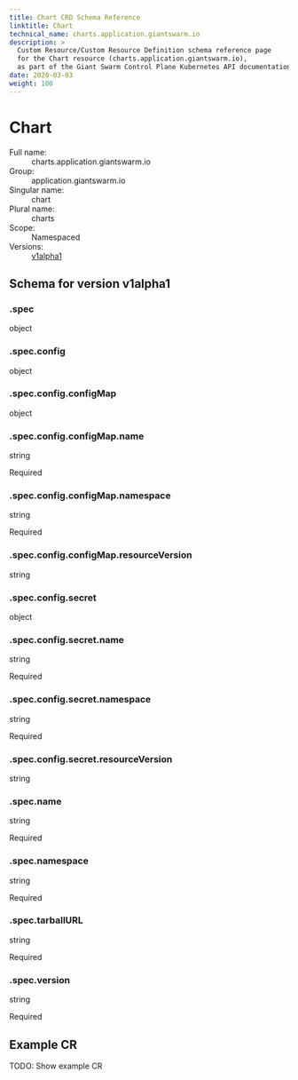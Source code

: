 ```yaml
---
title: Chart CRD Schema Reference
linktitle: Chart
technical_name: charts.application.giantswarm.io
description: >
  Custom Resource/Custom Resource Definition schema reference page
  for the Chart resource (charts.application.giantswarm.io),
  as part of the Giant Swarm Control Plane Kubernetes API documentation.
date: 2020-03-03
weight: 100
---
```


# Chart

<dl class="crd-meta">
<dt class="fullname">Full name:</dt>
<dd class="fullname">charts.application.giantswarm.io</dd>
<dt class="groupname">Group:</dt>
<dd class="groupname">application.giantswarm.io</dd>
<dt class="singularname">Singular name:</dt>
<dd class="singularname">chart</dd>
<dt class="pluralname">Plural name:</dt>
<dd class="pluralname">charts</dd>
<dt class="scope">Scope:</dt>
<dd class="scope">Namespaced</dd>
<dt class="versions">Versions:</dt>
<dd class="versions"><a class="version" href="#v1alpha1" title="Show schema for version v1alpha1">v1alpha1</a></dd>
</dl>



<div id="v1alpha1">
<h2>Schema for version v1alpha1</h2>


<div class="property depth-0" id=".spec">
<div class="property-header">
<h3 class="property-path">.spec</h3>
</div>
<div class="property-body">
<div class="property-meta">
<span class="property-type">object</span>


</div>

</div>
</div>

<div class="property depth-1" id=".spec.config">
<div class="property-header">
<h3 class="property-path">.spec.config</h3>
</div>
<div class="property-body">
<div class="property-meta">
<span class="property-type">object</span>


</div>

</div>
</div>

<div class="property depth-2" id=".spec.config.configMap">
<div class="property-header">
<h3 class="property-path">.spec.config.configMap</h3>
</div>
<div class="property-body">
<div class="property-meta">
<span class="property-type">object</span>


</div>

</div>
</div>

<div class="property depth-3" id=".spec.config.configMap.name">
<div class="property-header">
<h3 class="property-path">.spec.config.configMap.name</h3>
</div>
<div class="property-body">
<div class="property-meta">
<span class="property-type">string</span>

<span class="property-required">Required</span>

</div>

</div>
</div>

<div class="property depth-3" id=".spec.config.configMap.namespace">
<div class="property-header">
<h3 class="property-path">.spec.config.configMap.namespace</h3>
</div>
<div class="property-body">
<div class="property-meta">
<span class="property-type">string</span>

<span class="property-required">Required</span>

</div>

</div>
</div>

<div class="property depth-3" id=".spec.config.configMap.resourceVersion">
<div class="property-header">
<h3 class="property-path">.spec.config.configMap.resourceVersion</h3>
</div>
<div class="property-body">
<div class="property-meta">
<span class="property-type">string</span>


</div>

</div>
</div>

<div class="property depth-2" id=".spec.config.secret">
<div class="property-header">
<h3 class="property-path">.spec.config.secret</h3>
</div>
<div class="property-body">
<div class="property-meta">
<span class="property-type">object</span>


</div>

</div>
</div>

<div class="property depth-3" id=".spec.config.secret.name">
<div class="property-header">
<h3 class="property-path">.spec.config.secret.name</h3>
</div>
<div class="property-body">
<div class="property-meta">
<span class="property-type">string</span>

<span class="property-required">Required</span>

</div>

</div>
</div>

<div class="property depth-3" id=".spec.config.secret.namespace">
<div class="property-header">
<h3 class="property-path">.spec.config.secret.namespace</h3>
</div>
<div class="property-body">
<div class="property-meta">
<span class="property-type">string</span>

<span class="property-required">Required</span>

</div>

</div>
</div>

<div class="property depth-3" id=".spec.config.secret.resourceVersion">
<div class="property-header">
<h3 class="property-path">.spec.config.secret.resourceVersion</h3>
</div>
<div class="property-body">
<div class="property-meta">
<span class="property-type">string</span>


</div>

</div>
</div>

<div class="property depth-1" id=".spec.name">
<div class="property-header">
<h3 class="property-path">.spec.name</h3>
</div>
<div class="property-body">
<div class="property-meta">
<span class="property-type">string</span>

<span class="property-required">Required</span>

</div>

</div>
</div>

<div class="property depth-1" id=".spec.namespace">
<div class="property-header">
<h3 class="property-path">.spec.namespace</h3>
</div>
<div class="property-body">
<div class="property-meta">
<span class="property-type">string</span>

<span class="property-required">Required</span>

</div>

</div>
</div>

<div class="property depth-1" id=".spec.tarballURL">
<div class="property-header">
<h3 class="property-path">.spec.tarballURL</h3>
</div>
<div class="property-body">
<div class="property-meta">
<span class="property-type">string</span>

<span class="property-required">Required</span>

</div>

</div>
</div>

<div class="property depth-1" id=".spec.version">
<div class="property-header">
<h3 class="property-path">.spec.version</h3>
</div>
<div class="property-body">
<div class="property-meta">
<span class="property-type">string</span>

<span class="property-required">Required</span>

</div>

</div>
</div>


<h2 id="example-v1alpha1">Example CR</h2>

<p>TODO: Show example CR</p>

</div>
